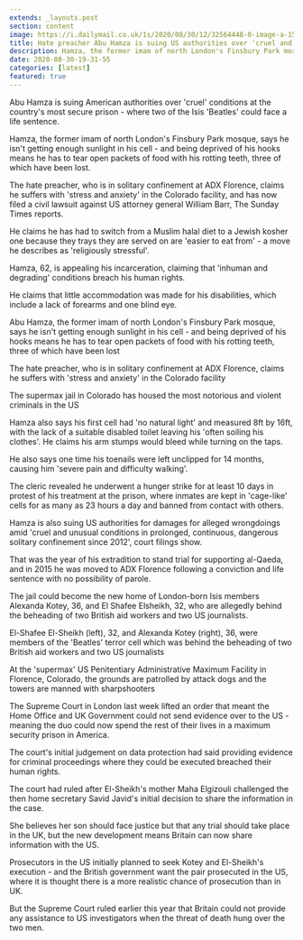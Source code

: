 ```yaml
---
extends: _layouts.post
section: content
image: https://i.dailymail.co.uk/1s/2020/08/30/12/32564448-0-image-a-159_1598787653928.jpg 
title: Hate preacher Abu Hamza is suing US authorities over 'cruel and degrading' conditions in prison 
description: Hamza, the former imam of north London's Finsbury Park mosque, says he isn't getting enough sunlight in his cell - and being deprived of his hooks means he has to tear open packets of food with teeth. 
date: 2020-08-30-19-31-55 
categories: [latest] 
featured: true 
--- 
```

Abu Hamza is suing American authorities over 'cruel' conditions at the country's most secure prison - where two of the Isis 'Beatles' could face a life sentence.  

Hamza, the former imam of north London's Finsbury Park mosque, says he isn't getting enough sunlight in his cell - and being deprived of his hooks means he has to tear open packets of food with his rotting teeth, three of which have been lost. 

The hate preacher, who is in solitary confinement at ADX Florence, claims he suffers with 'stress and anxiety' in the Colorado facility, and has now filed a civil lawsuit against US attorney general William Barr, The Sunday Times reports. 

He claims he has had to switch from a Muslim halal diet to a Jewish kosher one because they trays they are served on are 'easier to eat from' - a move he describes as 'religiously stressful'.   

Hamza, 62, is appealing his incarceration, claiming that 'inhuman and degrading' conditions breach his human rights.

He claims that little accommodation was made for his disabilities, which include a lack of forearms and one blind eye. 

Abu Hamza, the former imam of north London's Finsbury Park mosque, says he isn't getting enough sunlight in his cell - and being deprived of his hooks means he has to tear open packets of food with his rotting teeth, three of which have been lost

The hate preacher, who is in solitary confinement at ADX Florence, claims he suffers with 'stress and anxiety' in the Colorado facility

The supermax jail in Colorado has housed the most notorious and violent criminals in the US

Hamza also says his first cell had 'no natural light' and measured 8ft by 16ft, with the lack of a suitable disabled toilet leaving his 'often soiling his clothes'. He claims his arm stumps would bleed while turning on the taps. 

He also says one time his toenails were left unclipped for 14 months, causing him 'severe pain and difficulty walking'.  

The cleric revealed he underwent a hunger strike for at least 10 days in protest of his treatment at the prison, where inmates are kept in 'cage-like' cells for as many as 23 hours a day and banned from contact with others. 

Hamza is also suing US authorities for damages for alleged wrongdoings amid 'cruel and unusual conditions in prolonged, continuous, dangerous solitary confinement since 2012', court filings show. 

That was the year of his extradition to stand trial for supporting al-Qaeda, and in 2015 he was moved to ADX Florence following a conviction and life sentence with no possibility of parole. 

The jail could become the new home of London-born Isis members Alexanda Kotey, 36, and El Shafee Elsheikh, 32, who are allegedly behind the beheading of two British aid workers and two US journalists. 

El-Shafee El-Sheikh (left), 32, and Alexanda Kotey (right), 36, were members of the 'Beatles' terror cell which was behind the beheading of two British aid workers and two US journalists

At the 'supermax' US Penitentiary Administrative Maximum Facility in Florence, Colorado, the grounds are patrolled by attack dogs and the towers are manned with sharpshooters

The Supreme Court in London last week lifted an order that meant the Home Office and UK Government could not send evidence over to the US - meaning the duo could now spend the rest of their lives in a maximum security prison in America.

The court's initial judgement on data protection had said providing evidence for criminal proceedings where they could be executed breached their human rights.

The court had ruled after El-Sheikh's mother Maha Elgizouli challenged the then home secretary Savid Javid's initial decision to share the information in the case.

She believes her son should face justice but that any trial should take place in the UK, but the new development means Britain can now share information with the US.

Prosecutors in the US initially planned to seek Kotey and El-Sheikh's execution - and the British government want the pair prosecuted in the US, where it is thought there is a more realistic chance of prosecution than in UK.

But the Supreme Court ruled earlier this year that Britain could not provide any assistance to US investigators when the threat of death hung over the two men.  

